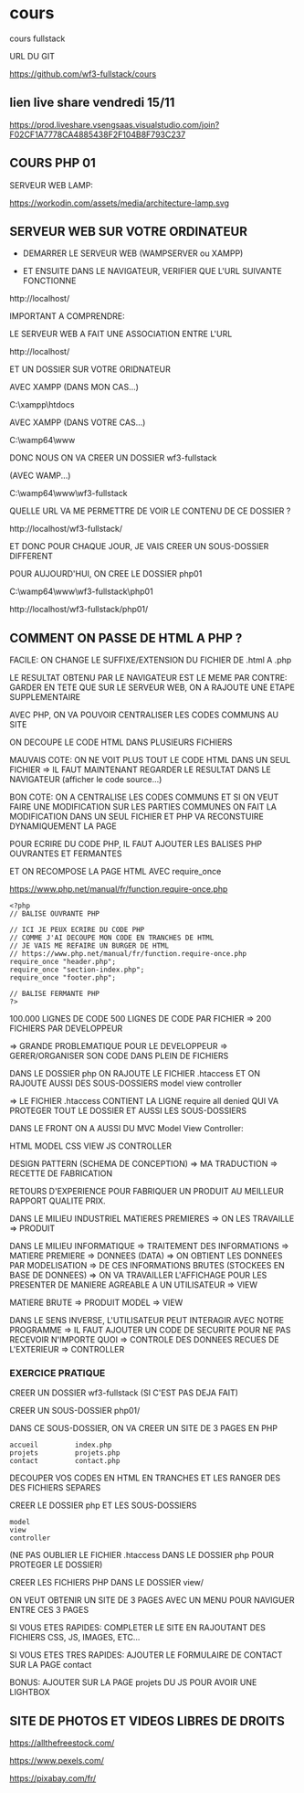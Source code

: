 # cours
cours fullstack

URL DU GIT

https://github.com/wf3-fullstack/cours


## lien live share vendredi 15/11

https://prod.liveshare.vsengsaas.visualstudio.com/join?F02CF1A7778CA4885438F2F104B8F793C237


## COURS PHP 01


SERVEUR WEB LAMP:


https://workodin.com/assets/media/architecture-lamp.svg


## SERVEUR WEB SUR VOTRE ORDINATEUR

  * DEMARRER LE SERVEUR WEB (WAMPSERVER ou XAMPP)

  * ET ENSUITE DANS LE NAVIGATEUR, VERIFIER QUE L'URL SUIVANTE FONCTIONNE

  http://localhost/


  IMPORTANT A COMPRENDRE:

  LE SERVEUR WEB A FAIT UNE ASSOCIATION ENTRE L'URL 

  http://localhost/

  ET UN DOSSIER SUR VOTRE ORIDNATEUR


  AVEC XAMPP (DANS MON CAS...)


  C:\xampp\htdocs

  AVEC XAMPP (DANS VOTRE CAS...)

  C:\wamp64\www


  DONC NOUS ON VA CREER UN DOSSIER wf3-fullstack

  (AVEC WAMP...)

  C:\wamp64\www\wf3-fullstack

  QUELLE URL VA ME PERMETTRE DE VOIR LE CONTENU DE CE DOSSIER ?

  http://localhost/wf3-fullstack/

  ET DONC POUR CHAQUE JOUR, JE VAIS CREER UN SOUS-DOSSIER DIFFERENT

  POUR AUJOURD'HUI, ON CREE LE DOSSIER php01

  C:\wamp64\www\wf3-fullstack\php01


  http://localhost/wf3-fullstack/php01/


## COMMENT ON PASSE DE HTML A PHP ?

  FACILE: ON CHANGE LE SUFFIXE/EXTENSION DU FICHIER DE .html A .php

  LE RESULTAT OBTENU PAR LE NAVIGATEUR EST LE MEME
  PAR CONTRE: GARDER EN TETE QUE SUR LE SERVEUR WEB, ON A RAJOUTE UNE ETAPE SUPPLEMENTAIRE



  AVEC PHP, ON VA POUVOIR CENTRALISER LES CODES COMMUNS AU SITE

  ON DECOUPE LE CODE HTML DANS PLUSIEURS FICHIERS

  MAUVAIS COTE: ON NE VOIT PLUS TOUT LE CODE HTML DANS UN SEUL FICHIER
  => IL FAUT MAINTENANT REGARDER LE RESULTAT DANS LE NAVIGATEUR
  (afficher le code source...)

  BON COTE: ON A CENTRALISE LES CODES COMMUNS
  ET SI ON VEUT FAIRE UNE MODIFICATION SUR LES PARTIES COMMUNES
  ON FAIT LA MODIFICATION DANS UN SEUL FICHIER
  ET PHP VA RECONSTUIRE DYNAMIQUEMENT LA PAGE

  POUR ECRIRE DU CODE PHP, IL FAUT AJOUTER LES BALISES PHP OUVRANTES ET FERMANTES

  ET ON RECOMPOSE LA PAGE HTML AVEC require_once



  https://www.php.net/manual/fr/function.require-once.php


    <?php
    // BALISE OUVRANTE PHP

    // ICI JE PEUX ECRIRE DU CODE PHP
    // COMME J'AI DECOUPE MON CODE EN TRANCHES DE HTML
    // JE VAIS ME REFAIRE UN BURGER DE HTML
    // https://www.php.net/manual/fr/function.require-once.php
    require_once "header.php";
    require_once "section-index.php";
    require_once "footer.php";

    // BALISE FERMANTE PHP
    ?>

  100.000 LIGNES DE CODE
  500 LIGNES DE CODE PAR FICHIER
  => 200 FICHIERS PAR DEVELOPPEUR


  => GRANDE PROBLEMATIQUE POUR LE DEVELOPPEUR 
  => GERER/ORGANISER SON CODE DANS PLEIN DE FICHIERS


  DANS LE DOSSIER php
  ON RAJOUTE LE FICHIER .htaccess
  ET ON RAJOUTE AUSSI DES SOUS-DOSSIERS 
  model
  view
  controller

  => LE FICHIER .htaccess CONTIENT LA LIGNE require all denied 
  QUI VA PROTEGER TOUT LE DOSSIER
  ET AUSSI LES SOUS-DOSSIERS

  DANS LE FRONT ON A AUSSI DU MVC Model View Controller:

  HTML        MODEL
  CSS         VIEW
  JS          CONTROLLER

  DESIGN PATTERN (SCHEMA DE CONCEPTION)
  => MA TRADUCTION => RECETTE DE FABRICATION

  RETOURS D'EXPERIENCE POUR FABRIQUER UN PRODUIT AU MEILLEUR RAPPORT QUALITE PRIX.

  DANS LE MILIEU INDUSTRIEL
  MATIERES PREMIERES
  => ON LES TRAVAILLE
  => PRODUIT

  DANS LE MILIEU INFORMATIQUE
  => TRAITEMENT DES INFORMATIONS
  => MATIERE PREMIERE => DONNEES (DATA)   => ON OBTIENT LES DONNEES PAR MODELISATION
  => DE CES INFORMATIONS BRUTES (STOCKEES EN BASE DE DONNEES)
  => ON VA TRAVAILLER L'AFFICHAGE POUR LES PRESENTER DE MANIERE AGREABLE A UN UTILISATEUR
  => VIEW

  MATIERE BRUTE   => PRODUIT
  MODEL           => VIEW

  DANS LE SENS INVERSE, L'UTILISATEUR PEUT INTERAGIR AVEC NOTRE PROGRAMME
  => IL FAUT AJOUTER UN CODE DE SECURITE POUR NE PAS RECEVOIR N'IMPORTE QUOI
  => CONTROLE DES DONNEES RECUES DE L'EXTERIEUR
  => CONTROLLER


### EXERCICE PRATIQUE

  CREER UN DOSSIER wf3-fullstack (SI C'EST PAS DEJA FAIT)

  CREER UN SOUS-DOSSIER php01/

  DANS CE SOUS-DOSSIER, ON VA CREER UN SITE DE 3 PAGES EN PHP

    accueil         index.php
    projets         projets.php
    contact         contact.php

  DECOUPER VOS CODES EN HTML EN TRANCHES 
  ET LES RANGER DES DES FICHIERS SEPARES

  CREER LE DOSSIER php
  ET LES SOUS-DOSSIERS 
  
    model 
    view 
    controller

  (NE PAS OUBLIER LE FICHIER .htaccess DANS LE DOSSIER php POUR PROTEGER LE DOSSIER)

  CREER LES FICHIERS PHP DANS LE DOSSIER view/

  ON VEUT OBTENIR UN SITE DE 3 PAGES AVEC UN MENU POUR NAVIGUER ENTRE CES 3 PAGES

  SI VOUS ETES RAPIDES: COMPLETER LE SITE EN RAJOUTANT DES FICHIERS CSS, JS, IMAGES, ETC...

  SI VOUS ETES TRES RAPIDES: AJOUTER LE FORMULAIRE DE CONTACT SUR LA PAGE contact

  BONUS: AJOUTER SUR LA PAGE projets DU JS POUR AVOIR UNE LIGHTBOX



## SITE DE PHOTOS ET VIDEOS LIBRES DE DROITS

  https://allthefreestock.com/

  https://www.pexels.com/

  https://pixabay.com/fr/






























